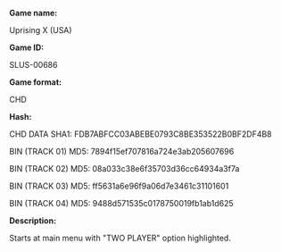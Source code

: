 **Game name:**

Uprising X (USA)

**Game ID:**

SLUS-00686

**Game format:**

CHD

**Hash:**

CHD DATA SHA1: FDB7ABFCC03ABEBE0793C8BE353522B0BF2DF4B8

BIN (TRACK 01) MD5: 7894f15ef707816a724e3ab205607696

BIN (TRACK 02) MD5: 08a033c38e6f35703d36cc64934a3f7a

BIN (TRACK 03) MD5: ff5631a6e96f9a06d7e3461c31101601

BIN (TRACK 04) MD5: 9488d571535c0178750019fb1ab1d625

**Description:**

Starts at main menu with "TWO PLAYER" option highlighted.